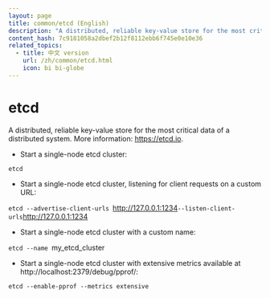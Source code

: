 ```yaml
---
layout: page
title: common/etcd (English)
description: "A distributed, reliable key-value store for the most critical data of a distributed system."
content_hash: 7c9181058a2dbef2b12f8112ebb6f745e0e10e36
related_topics:
  - title: 中文 version
    url: /zh/common/etcd.html
    icon: bi bi-globe
---
```

# etcd

A distributed, reliable key-value store for the most critical data of a distributed system.
More information: <https://etcd.io>.

- Start a single-node etcd cluster:

`etcd`

- Start a single-node etcd cluster, listening for client requests on a custom URL:

`etcd --advertise-client-urls `<span class="tldr-var badge badge-pill bg-dark-lm bg-white-dm text-white-lm text-dark-dm font-weight-bold">http://127.0.0.1:1234</span>` --listen-client-urls `<span class="tldr-var badge badge-pill bg-dark-lm bg-white-dm text-white-lm text-dark-dm font-weight-bold">http://127.0.0.1:1234</span>

- Start a single-node etcd cluster with a custom name:

`etcd --name `<span class="tldr-var badge badge-pill bg-dark-lm bg-white-dm text-white-lm text-dark-dm font-weight-bold">my_etcd_cluster</span>

- Start a single-node etcd cluster with extensive metrics available at http://localhost:2379/debug/pprof/:

`etcd --enable-pprof --metrics extensive`
